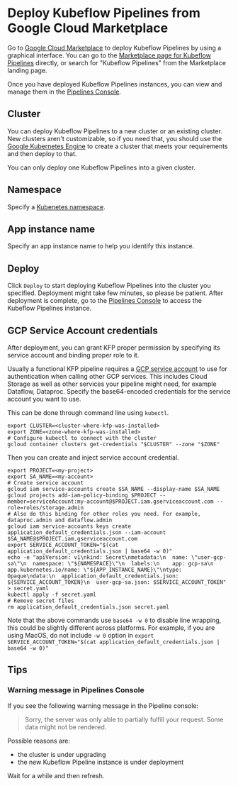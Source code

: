 # Deploy Kubeflow Pipelines from Google Cloud Marketplace

Go to [Google Cloud Marketplace](https://console.cloud.google.com/marketplace) to deploy Kubeflow Pipelines by using a graphical interface.
You can go to the [Marketplace page for Kubeflow Pipelines](https://console.cloud.google.com/marketplace/details/google-cloud-ai-platform/kubeflow-pipelines) directly, or search for "Kubeflow Pipelines" from the Marketplace landing page.

Once you have deployed Kubeflow Pipelines instances, you can view and manage them in the [Pipelines Console](http://console.cloud.google.com/ai-platform/pipelines).

## Cluster

You can deploy Kubeflow Pipelines to a new cluster or an existing cluster. New clusters aren't customizable, so if you need that, you should use the [Google Kubernetes Engine](https://console.cloud.google.com/kubernetes/list) to create a cluster that meets your requirements and then deploy to that.

You can only deploy one Kubeflow Pipelines into a given cluster.

## Namespace
Specify a [Kubenetes namespace](https://kubernetes.io/docs/concepts/overview/working-with-objects/namespaces/).

## App instance name
Specify an app instance name to help you identify this instance.

## Deploy
Click `Deploy` to start deploying Kubeflow Pipelines into the cluster you specified.
Deployment might take few minutes, so please be patient. After deployment is complete, go to the [Pipelines Console](http://pantheon.corp.google.com/ai-platform/pipelines) to access the Kubeflow Pipelines instance.

## GCP Service Account credentials
After deployment, you can grant KFP proper permission by specifying its service account and binding
proper role to it.

Usually a functional KFP pipeline requires a [GCP service account](https://cloud.google.com/iam/docs/service-accounts) to use for 
authentication when calling other GCP services. This includes Cloud Storage as well as other services your pipeline might need, 
for example Dataflow, Dataproc. Specify the base64-encoded credentials for the service account you want to use.

This can be done through command line using `kubectl`.
```
export CLUSTER=<cluster-where-kfp-was-installed>
export ZONE=<zone-where-kfp-was-installed>
# Configure kubectl to connect with the cluster
gcloud container clusters get-credentials "$CLUSTER" --zone "$ZONE"
```
Then you can create and inject service account credential.
```
export PROJECT=<my-project>
export SA_NAME=<my-account>
# Create service account
gcloud iam service-accounts create $SA_NAME --display-name $SA_NAME
gcloud projects add-iam-policy-binding $PROJECT --member=serviceAccount:my-account@$PROJECT.iam.gserviceaccount.com --role=roles/storage.admin
# Also do this binding for other roles you need. For example, dataproc.admin and dataflow.admin
gcloud iam service-accounts keys create application_default_credentials.json --iam-account $SA_NAME@$PROJECT.iam.gserviceaccount.com
export SERVICE_ACCOUNT_TOKEN="$(cat application_default_credentials.json | base64 -w 0)"
echo -e "apiVersion: v1\nkind: Secret\nmetadata:\n  name: \"user-gcp-sa\"\n  namespace: \"${NAMESPACE}\"\n  labels:\n    app: gcp-sa\n    app.kubernetes.io/name: \"${APP_INSTANCE_NAME}\"\ntype: Opaque\ndata:\n  application_default_credentials.json: ${SERVICE_ACCOUNT_TOKEN}\n  user-gcp-sa.json: $SERVICE_ACCOUNT_TOKEN" > secret.yaml
kubectl apply -f secret.yaml
# Remove secret files
rm application_default_credentials.json secret.yaml
```

Note that the above commands use `base64 -w 0` to disable line wrapping, this could be slightly different
across platforms. For example, if you are using MacOS, do not include `-w 0` option in `export SERVICE_ACCOUNT_TOKEN="$(cat application_default_credentials.json | base64 -w 0)"`

## Tips

### Warning message in Pipelines Console
If you see the following warning message in the Pipeline console:

> Sorry, the server was only able to partially fulfill your request. Some data might not be rendered.

Possible reasons are:
- the cluster is under upgrading
- the new Kubeflow Pipeline instance is under deployment

Wait for a while and then refresh.